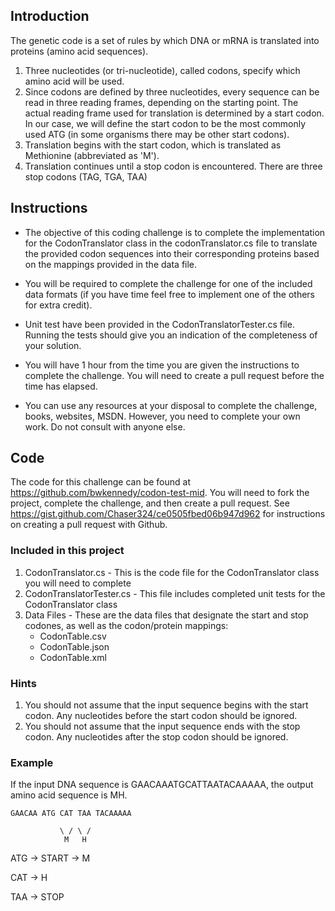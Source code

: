 
## Introduction
The genetic code is a set of rules by which DNA or mRNA is translated into proteins (amino acid sequences).

1. Three nucleotides (or tri-nucleotide), called codons, specify which amino acid will be used.
2. Since codons are defined by three nucleotides, every sequence can be read in three reading frames, depending on the starting point. The actual reading frame used for translation is determined by a start codon. 
In our case, we will define the start codon to be the most commonly used ATG (in some organisms there may be other start codons).
3. Translation begins with the start codon, which is translated as Methionine (abbreviated as 'M').
4. Translation continues until a stop codon is encountered. There are three stop codons (TAG, TGA, TAA)

## Instructions

- The objective of this coding challenge is to complete the implementation for the CodonTranslator class in the codonTranslator.cs file to translate the provided codon sequences into their corresponding proteins based on the mappings provided in the data file.  

- You will be required to complete the challenge for one of the included data formats (if you have time feel free to implement one of the others for extra credit).

- Unit test have been provided in the CodonTranslatorTester.cs file.  Running the tests should give you an indication of the completeness of your solution. 

- You will have 1 hour from the time you are given the instructions to complete the challenge.  You will need to create a pull request before the time has elapsed. 

- You can use any resources at your disposal to complete the challenge, books, websites, MSDN.  However, you need to complete your own work.  Do not consult with anyone else. 

## Code

The code for this challenge can be found at https://github.com/bwkennedy/codon-test-mid. You will need to fork the project, complete the challenge, and then create a pull request. See https://gist.github.com/Chaser324/ce0505fbed06b947d962 for instructions on creating a pull request with Github.

### Included in this project

1. CodonTranslator.cs - This is the code file for the CodonTranslator class you will need to complete
2. CodonTranslatorTester.cs - This file includes completed unit tests for the CodonTranslator class
3. Data Files - These are the data files that designate the start and stop codones, as well as the codon/protein mappings:
    - CodonTable.csv
    - CodonTable.json
    - CodonTable.xml


### Hints

1. You should not assume that the input sequence begins with the start codon. Any nucleotides before the start codon should be ignored.
2. You should not assume that the input sequence ends with the stop codon. Any nucleotides after the stop codon should be ignored.

### Example

If the input DNA sequence is GAACAAATGCATTAATACAAAAA, the output amino acid sequence is MH.

    GAACAA ATG CAT TAA TACAAAAA

               \ / \ /
                M   H
        
ATG -> START -> M

CAT -> H

TAA -> STOP